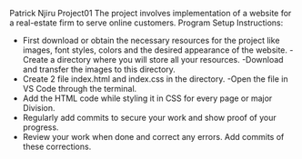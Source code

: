 
Patrick Njiru
Project01
The project involves implementation of a website for a real-estate firm to serve online customers. 
Program Setup Instructions:
- First download or obtain the necessary resources for the project like images, font styles, colors and the desired appearance of the website.
-Create a directory where you will store all your resources.
-Download and transfer the images to this directory.
- Create 2 file index.html and index.css in the directory.
-Open the file in VS Code through the terminal.
- Add the HTML code while styling it in CSS for every page or major Division.
- Regularly add commits to secure your work and show proof of your progress.
- Review your work when done and correct any errors. Add commits of these corrections.
